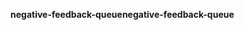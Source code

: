 <span data-ttu-id="c89d7-101">**negative-feedback-queue**</span><span class="sxs-lookup"><span data-stu-id="c89d7-101">**negative-feedback-queue**</span></span>